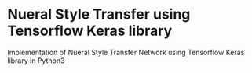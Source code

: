 # Nueral Style Transfer using Tensorflow Keras library
 Implementation of Nueral Style Transfer Network using Tensorflow Keras library in Python3
